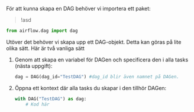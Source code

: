 För att kunna skapa en DAG behöver vi importera ett paket:

>!asd
```python
from airflow.dag import dag
```

Utöver det behöver vi skapa upp ett DAG-objekt. Detta kan göras på lite olika sätt. 
Här är två vanliga sätt
1. Genom att skapa en variabel för DAGen och specificera den i alla tasks (nästa uppgift):
    ```python
    dag = DAG(dag_id="TestDAG") #dag_id blir även namnet på DAGen.
    ```
2. Öppna ett kontext där alla tasks du skapar i den tillhör DAGen:
    ```python
    with DAG("TestDAG") as dag:
        # Kod här
